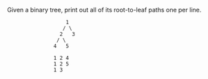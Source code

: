Given a binary tree, print out all of its root-to-leaf paths one per line.

                 
                       1
                      / \
                     2   3
                    / \
                   4   5
                   
                   1 2 4
                   1 2 5
                   1 3
                 